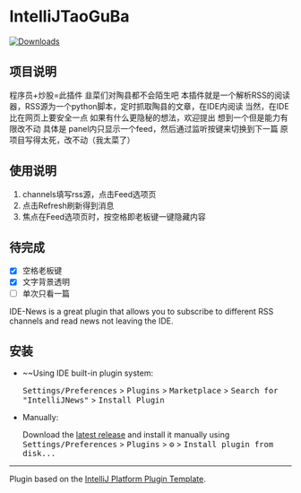 # IntelliJTaoGuBa

<!-- ![Build](https://github.com/mikh-rich-is-team/IntelliJNews/workflows/Build/badge.svg)  -->
<!--  [![Version](https://img.shields.io/jetbrains/plugin/v/17293-intellijnews.svg)](https://plugins.jetbrains.com/plugin/17293-intellijnews)  -->
[![Downloads](https://img.shields.io/jetbrains/plugin/d/17293-intellijnews.svg)](https://github.com/zhukangHong/idea-rss/releases)


## 项目说明
程序员+炒股=此插件
韭菜们对陶县都不会陌生吧
本插件就是一个解析RSS的阅读器，RSS源为一个python脚本，定时抓取陶县的文章，在IDE内阅读
当然，在IDE比在网页上要安全一点
如果有什么更隐秘的想法，欢迎提出
想到一个但是能力有限改不动
具体是 panel内只显示一个feed，然后通过监听按键来切换到下一篇
原项目写得太死，改不动（我太菜了）


## 使用说明
1. channels填写rss源，点击Feed选项页
1. 点击Refresh刷新得到消息
1. 焦点在Feed选项页时，按空格即老板键一键隐藏内容

## 待完成
- [x] 空格老板键
- [x] 文字背景透明
- [ ] 单次只看一篇

<!-- Plugin description -->
IDE-News is a great plugin that allows you to subscribe to different RSS channels and read news not leaving the IDE.
<!-- Plugin description end -->

## 安装

- ~~Using IDE built-in plugin system:
  
  <kbd>Settings/Preferences</kbd> > <kbd>Plugins</kbd> > <kbd>Marketplace</kbd> > <kbd>Search for "IntelliJNews"</kbd> >
  <kbd>Install Plugin</kbd>
  
- Manually:

  Download the [latest release](https://github.com/mikh-rich-is-team/IntelliJNews/releases/latest) and install it manually using
  <kbd>Settings/Preferences</kbd> > <kbd>Plugins</kbd> > <kbd>⚙️</kbd> > <kbd>Install plugin from disk...</kbd>


---
Plugin based on the [IntelliJ Platform Plugin Template][template].

[template]: https://github.com/JetBrains/intellij-platform-plugin-template

